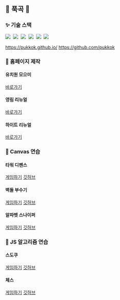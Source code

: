 ## 👋 푹곡 👋

<h3>✨ 기술 스택 </h3>
<div>
  <img src="https://img.shields.io/badge/react-20232a.svg?style=for-the-badge&logo=react&logoColor=61DAFB" />&nbsp
  <img src="https://img.shields.io/badge/javascript-F7DF1E.svg?style=for-the-badge&logo=javascript&logoColor=20232a" />&nbsp
  <img src="https://img.shields.io/badge/html5-E34F26.svg?style=for-the-badge&logo=html5&logoColor=white" />&nbsp
  <img src="https://img.shields.io/badge/css3-1572B6.svg?style=for-the-badge&logo=css3&logoColor=white" />&nbsp
  <img src="https://img.shields.io/badge/MongoDB-4EA94B?style=for-the-badge&logo=mongodb&logoColor=white" />&nbsp
  <img src="https://img.shields.io/badge/Express.js-404D59?style=for-the-badge" />&nbsp
</div>

https://pukkok.github.io/
https://github.com/pukkok

<h3>🌱 홈페이지 제작</h3>
<div>
  <h4>유치원 모으미</h4>
  <a href="https://kindermoumi-browser.vercel.app">바로가기</a>
</div>
<div>
  <h4>영림 리뉴얼</h4>
  <a href="https://pukkok.github.io/younglim-renewal">바로가기</a>
</div>
<div>
  <h4>하이트 리뉴얼</h4>
  <a href="https://kindermoumi-browser.vercel.app">바로가기</a>
</div>

<h3>🌱 Canvas 연습</h3>
<div>
  <h4>타워 디펜스</h1>
  <a href=https://pukkok.github.io/tower-defense>게임하기</a>
  <a href=https://github.com/pukkok/tower-defense>깃허브</a>
</div>
<div>
  <h4>벽돌 부수기</h1>
  <a href=https://pukkok.github.io/brickbreaker>게임하기</a>
  <a href=https://github.com/pukkok/brickbreaker>깃허브</a>
</div>
<div>
  <h4>알파벳 스나이퍼</h1>
  <a href=https://pukkok.github.io/alpha-sniper>게임하기</a>
  <a href=https://github.com/pukkok/alpha-sniper>깃허브</a>
</div>

<h3>🌱 JS 알고리즘 연습</h3>
<div>
  <h4>스도쿠</h1>
  <a href=https://pukkok.github.io/sudoku>게임하기</a>
  <a href=https://github.com/pukkok/sudoku>깃허브</a>
</div>
<div>
  <h4>체스</h1>
  <a href=https://pukkok.github.io/chess>게임하기</a>
  <a href=https://github.com/pukkok/chess>깃허브</a>
</div>


<!--
**pukkok/pukkok** is a ✨ _special_ ✨ repository because its `README.md` (this file) appears on your GitHub profile.

Here are some ideas to get you started:

- 🔭 I’m currently working on ...
- 🌱 I’m currently learning ...
- 👯 I’m looking to collaborate on ...
- 🤔 I’m looking for help with ...
- 💬 Ask me about ...
- 📫 How to reach me: ...
- 😄 Pronouns: ...
- ⚡ Fun fact: ...
-->
